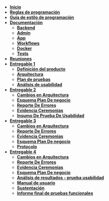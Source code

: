 - **[Inicio](https://github.com/ZephyrusP2/Botellas-de-Amor/wiki)**
- **[Reglas de programación](https://github.com/ZephyrusP2/Botellas-de-Amor/wiki/Reglas-de-programaci%C3%B3n)**
- **[Guía de estilo de programación](https://github.com/ZephyrusP2/Botellas-de-Amor/wiki/Gu%C3%ADa-de-estilo-de-programaci%C3%B3n)**
- **[Documentación](https://github.com/ZephyrusP2/Botellas-de-Amor/wiki/Documentaci%C3%B3n)**
  - **[Backend](https://github.com/ZephyrusP2/Botellas-de-Amor/wiki/Backend)**
  - **[Admin](https://github.com/ZephyrusP2/Botellas-de-Amor/wiki/Admin)**
  - **[App](https://github.com/ZephyrusP2/Botellas-de-Amor/wiki/App)**
  - **[Workflows](https://github.com/ZephyrusP2/Botellas-de-Amor/wiki/Workflows)**
  - **[Docker](https://github.com/ZephyrusP2/Botellas-de-Amor/wiki/Docker)**
  - **[Tests](https://github.com/ZephyrusP2/Botellas-de-Amor/wiki/Tests)**
- **[Reuniones](https://github.com/ZephyrusP2/Botellas-de-Amor/wiki/Reuniones)**
- **[Entregable 1](https://github.com/ZephyrusP2/Botellas-de-Amor/wiki/Entregable-1)**
  - **[Definición del producto](https://github.com/ZephyrusP2/Botellas-de-Amor/wiki/Definici%C3%B3n-del-producto)**
  - **[Arquitectura](https://github.com/ZephyrusP2/Botellas-de-Amor/wiki/Arquitectura)**
  - **[Plan de pruebas](https://github.com/ZephyrusP2/Botellas-de-Amor/wiki/Plan-de-pruebas)**
  - **[Análisis de usabilidad](https://github.com/ZephyrusP2/Botellas-de-Amor/wiki/An%C3%A1lisis-de-usabilidad)**
- **[Entregable 2](https://github.com/ZephyrusP2/Botellas-de-Amor/wiki/Entregable-2)**
  - **[Cambios en Arquitectura](https://github.com/ZephyrusP2/Botellas-de-Amor/wiki/Cambios-en-Arquitectura#entregable-2)**
  - **[Esquema Plan De negocio](https://github.com/ZephyrusP2/Botellas-de-Amor/wiki/Esquema-plan-de-negocio)**
  - **[Reporte De Errores](https://github.com/ZephyrusP2/Botellas-de-Amor/wiki/Reporte-de-errores)**
  - **[Evidencia Ceremonias](https://github.com/ZephyrusP2/Botellas-de-Amor/wiki/Ceremonias)**
  - **[Insumo De Prueba De Usabilidad](https://github.com/ZephyrusP2/Botellas-de-Amor/wiki/Insumo-De-Prueba-De-Usabilidad)**
- **[Entregable 3](https://github.com/ZephyrusP2/Botellas-de-Amor/wiki/Entregable-3)**
  - **[Cambios en Arquitectura](https://github.com/ZephyrusP2/Botellas-de-Amor/wiki/Cambios-en-Arquitectura#entregable-3)**
  - **[Reporte De Errores](https://github.com/ZephyrusP2/Botellas-de-Amor/wiki/Reporte-de-errores#entregable-3)**
  - **[Evidencia Ceremonias](https://github.com/ZephyrusP2/Botellas-de-Amor/wiki/Ceremonias)**
  - **[Esquema Plan De negocio](https://github.com/ZephyrusP2/Botellas-de-Amor/wiki/Esquema-plan-de-negocio)**
  - **[Protocolo](https://github.com/ZephyrusP2/Botellas-de-Amor/wiki/Protocolo)**
- **[Entregable 4](https://github.com/ZephyrusP2/Botellas-de-Amor/wiki/Entregable-4)**
  - **[Cambios en Arquitectura](https://github.com/ZephyrusP2/Botellas-de-Amor/wiki/Cambios-en-Arquitectura#entregable-4)**
  - **[Reporte De Errores](https://github.com/ZephyrusP2/Botellas-de-Amor/wiki/Reporte-de-errores#entregable-4)**
  - **[Evidencia Ceremonias](https://github.com/ZephyrusP2/Botellas-de-Amor/wiki/Reuniones)**
  - **[Esquema Plan De negocio](https://github.com/ZephyrusP2/Botellas-de-Amor/wiki/Esquema-plan-de-negocio)**
  - **[Análisis de resultados - prueba usabilidad](https://github.com/ZephyrusP2/Botellas-de-Amor/wiki/An%C3%A1lisis-de-resultados)**
  - **[Manual de usuario](https://github.com/ZephyrusP2/Botellas-de-Amor/wiki/Manual-de-usuario)**
  - **[Sustentación](https://github.com/ZephyrusP2/Botellas-de-Amor/wiki/Sustentaci%C3%B3n)**
  - **[Informe final de pruebas funcionales](https://github.com/ZephyrusP2/Botellas-de-Amor/wiki/Informe-final-de-pruebas-funcionales)**

